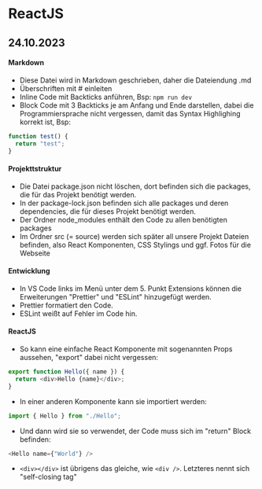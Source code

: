 # ReactJS

## 24.10.2023

#### Markdown

- Diese Datei wird in Markdown geschrieben, daher die Dateiendung .md
- Überschriften mit # einleiten
- Inline Code mit Backticks anführen, Bsp: `npm run dev`
- Block Code mit 3 Backticks je am Anfang und Ende darstellen, dabei die Programmiersprache nicht vergessen, damit das Syntax Highlighing korrekt ist, Bsp:

```js
function test() {
  return "test";
}
```

#### Projekttstruktur

- Die Datei package.json nicht löschen, dort befinden sich die packages, die für das Projekt benötigt werden.
- In der package-lock.json befinden sich alle packages und deren dependencies, die für dieses Projekt benötigt werden.
- Der Ordner node_modules enthält den Code zu allen benötigten packages
- Im Ordner src (= source) werden sich später all unsere Projekt Dateien befinden, also React Komponenten, CSS Stylings und ggf. Fotos für die Webseite

#### Entwicklung

- In VS Code links im Menü unter dem 5. Punkt Extensions können die Erweiterungen "Prettier" und "ESLint" hinzugefügt werden.
- Prettier formatiert den Code.
- ESLint weißt auf Fehler im Code hin.

#### ReactJS

- So kann eine einfache React Komponente mit sogenannten Props aussehen, "export" dabei nicht vergessen:

```js
export function Hello({ name }) {
  return <div>Hello {name}</div>;
}
```

- In einer anderen Komponente kann sie importiert werden:

```js
import { Hello } from "./Hello";
```

- Und dann wird sie so verwendet, der Code muss sich im "return" Block befinden:

```js
<Hello name={"World"} />
```

- `<div></div>` ist übrigens das gleiche, wie `<div />`. Letzteres nennt sich "self-closing tag"
